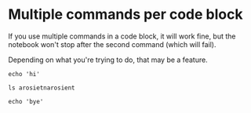 # Multiple commands per code block

If you use multiple commands in a code block, it will work fine, but the notebook won't stop after the second command (which will fail).

Depending on what you're trying to do, that may be a feature.

```{bash}
echo 'hi'

ls arosietnarosient

echo 'bye'
```